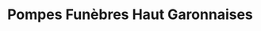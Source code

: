 ---
title: "Pompes Funèbres Haut Garonnaises"
url: /cierp-gaud/pompes-funebres-haut-garonnaises/
shop: directeurs de funérailles
---